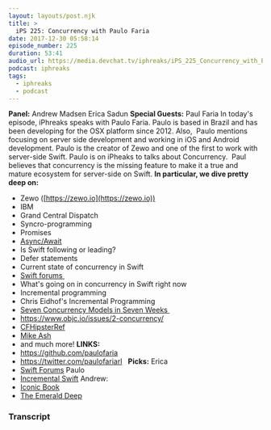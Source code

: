 ```yaml
---
layout: layouts/post.njk
title: >
  iPS 225: Concurrency with Paulo Faria
date: 2017-12-30 05:58:14
episode_number: 225
duration: 53:41
audio_url: https://media.devchat.tv/iphreaks/iPS_225_Concurrency_with_Paulo_Faria.mp3
podcast: iphreaks
tags:
  - iphreaks
  - podcast
---
```


**Panel:** Andrew Madsen Erica Sadun **Special Guests:** Paul Faria In today's episode, iPhreaks speaks with Paulo Faria. Paulo is based in Brazil and has been developing for the OSX platform since 2012. Also,&nbsp; Paulo mentions focusing on server side development and working in iOS and Android development. Paulo is the creator of Zewo and one of the first to work with server-side Swift. Paulo is on iPheaks to talks about Concurrency.&nbsp; Paul believes that concurrency is the missing feature to make it a true and mature ecosystem for server-side on Swift. **In particular, we dive pretty deep on:**

- Zewo ([https://zewo.io](https://zewo.io))
- IBM
- Grand Central Dispatch
- Syncro-programming
- Promises
- [Async/Await](https://gist.github.com/lattner/429b9070918248274f25b714dcfc7619)
- Is Swift following or leading?
- Defer statements
- Current state of concurrency in Swift
- [Swift forums&nbsp;](https://forums.swift.org)
- What's going on in concurrency in Swift right now
- Incremental programming
- Chris Eidhof's Incremental Programming
- [Seven Concurrency Models in Seven Weeks&nbsp;](https://pragprog.com/book/pb7con/seven-concurrency-models-in-seven-weeks)
- https://www.objc.io/issues/2-concurrency/
- [CFHipsterRef](https://gumroad.com/l/cfhipsterref)
- [Mike Ash](https://www.mikeash.com/pyblog/)
- and much more!
  **LINKS:**
- https://github.com/paulofaria
- https://twitter.com/paulofariarl
  &nbsp; **Picks:** Erica
- [Swift Forums](https://forums.swift.org)
  Paulo
- [Incremental Swift](https://github.com/chriseidhof/incremental-simplified)
  Andrew:
- [Iconic Book](https://iconicbook.com)
- [The Emerald Deep](https://www.kickstarter.com/projects/520692970/the-emerald-deep-an-animated-short-film)

### Transcript
